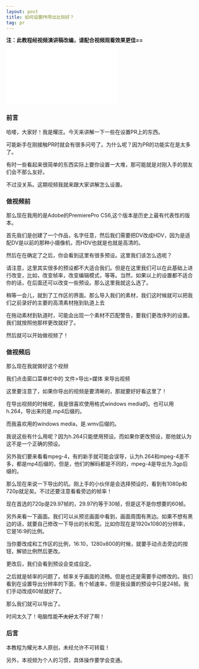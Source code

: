 ```yaml
---
layout: post
title: 如何设置PR导出比较好？
tag: pr
---
```


**注：此教程经视频演讲稿改编，请配合视频观看效果更佳==**

<iframe src="//player.bilibili.com/player.html?aid=455392010&bvid=BV1z5411x78a&cid=184573376&page=1" border="0" frameborder="no" framespacing="0" allowfullscreen="true"> </iframe>

### 前言

哈喽，大家好！我是耀庄。今天来讲解一下一些在设置PR上的东西。

可能新手在刚接触PR时就会有很多问号了。为什么呢？因为PR的功能实在是太多了。

有时一些看起来很简单的东西实际上要你设置一大堆，那可能就是对刚入手的朋友们会不那么友好。

不过没关系。这期视频我就来跟大家讲解怎么设置。

### 做视频前

那么现在我用的是Adobe的PremierePro CS6,这个版本是历史上最有代表性的版本。

首先我们是创建了一个作品，名字任意，然后我们需要把DV改成HDV，因为是适配DV是以前的那种小摄像机，而HDV也就是也就是高清的。

然后在在确定了之后，你会看到这里有很多预设。这里我们该怎么选呢？

请注意，这里其实很多的预设都不大适合我们。但是在这里我们可以在此基础上进行改变，比如，改变帧率，改变编辑模式，等等。当然，如果以上的设置都不适合你的话，在后面还可以改变一些预设。那么这里我就这么选了。

稍等一会儿，就到了工作区的界面。那么导入我们的素材，我们这时候就可以把我们之前录好的主要的高清素材拖到轨道上去

在拖动素材到轨道时，可能会出现一个素材不匹配警告，要我们更改序列的设置。我们就按照他那样更改就好了。

然后就可以开始做视频了！

### 做视频后

那么现在我就做好这个视频

我们点击窗口菜单栏中的 文件>导出>媒体 来导出视频

这里要注意了，如果你导出的视频是要清晰的，那就要好好看这里了！

在导出视频的时候呢，我是很喜欢使用格式windows media的。也可以用h.264，导出来的是.mp4后缀的。

而我喜欢用的windows media，是.wmv后缀的。

我说这些有什么用呢？因为h.264只能使用预设。而如果你更改预设，那他就认为这不是一个正确的预设。

另外我们要来看看mpeg-4，有的新手就可能会误导，认为h.264和mpeg-4差不多，都是mp4后缀的，但是，他们的解码都是不同的，mpeg-4是导出为.3gp后缀的。

那么现在来说一下导出的坑。刚上手的小伙伴是会选择预设的，看到有1080p和720p就足矣。不过还要注意看看旁边的帧率！

现在首选的720p是29.97帧的，29.97约等于30帧，但是这不是你想要的60帧。

另外来看一下画面。我们可以从预览画面中看到，画面周围有黑边。如果不想有黑边的话，就要自己修改一下导出的长和宽。比如你现在是1920x1080的分辨率，它是16:9的比例。

当你要改成和工作区的比例，16:10，1280x800的时候，就要手动点击旁边的按钮，解锁比例然后更改。

更改后，我们会看到预设会变成自定。

之后就是帧率的问题了。帧率关乎画面的流畅。但是也还是需要手动修改的。我们看到在设置导出分辨率的下面，有个帧速率，但是我设置的预设中只是24帧。我们手动改成60帧就好了。

那么我们就可以导出了。

时间太久了！电脑性能<del>不太好</del>太不好了啊！

### 后言

本教程为耀光本人原创，未经允许不可转载！

另外，本视频为个人的习惯，具体操作要学会变通。
